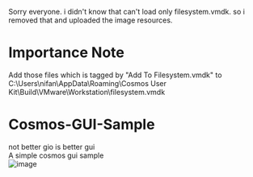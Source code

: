 Sorry everyone. i didn't know that can't load only filesystem.vmdk. so i removed that and uploaded the image resources.

# Importance Note
Add those files which is tagged by "Add To Filesystem.vmdk" to C:\Users\nifan\AppData\Roaming\Cosmos User Kit\Build\VMware\Workstation\filesystem.vmdk 

# Cosmos-GUI-Sample
not better gio is better gui  
A simple cosmos gui sample  
![image](https://github.com/nifanfa/Cosmos-GUI-Sample/blob/master/4.gif)
